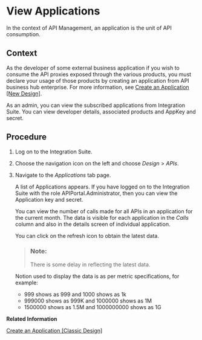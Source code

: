 <!-- loiofeac3687b4d842cb903bdbd9e13ace54 -->

# View Applications

In the context of API Management, an application is the unit of API consumption.



## Context

As the developer of some external business application if you wish to consume the API proxies exposed through the various products, you must declare your usage of those products by creating an application from API business hub enterprise. For more information, see [Create an Application \[New Design\]](create-an-application-new-design-a501a6d.md).

As an admin, you can view the subscribed applications from Integration Suite. You can view developer details, associated products and AppKey and secret.



## Procedure

1.  Log on to the Integration Suite.

2.  Choose the navigation icon on the left and choose *Design* \> *APIs*.

3.  Navigate to the *Applications* tab page.

    A list of Applications appears. If you have logged on to the Integration Suite with the role APIPortal.Administrator, then you can view the Application key and secret.

    You can view the number of calls made for all APIs in an application for the current month. The data is visible for each application in the *Calls* column and also in the details screen of individual application.

    You can click on the refresh icon to obtain the latest data.

    > ### Note:  
    > There is some delay in reflecting the latest data.

    Notion used to display the data is as per metric specifications, for example:

    -   999 shows as 999 and 1000 shows as 1k
    -   999000 shows as 999K and 1000000 shows as 1M
    -   1500000 shows as 1.5M and 1000000000 shows as 1G


**Related Information**  


[Create an Application \[Classic Design\]](create-an-application-classic-design-7b4e71b.md "Create an Application to consume the required APIs.")

